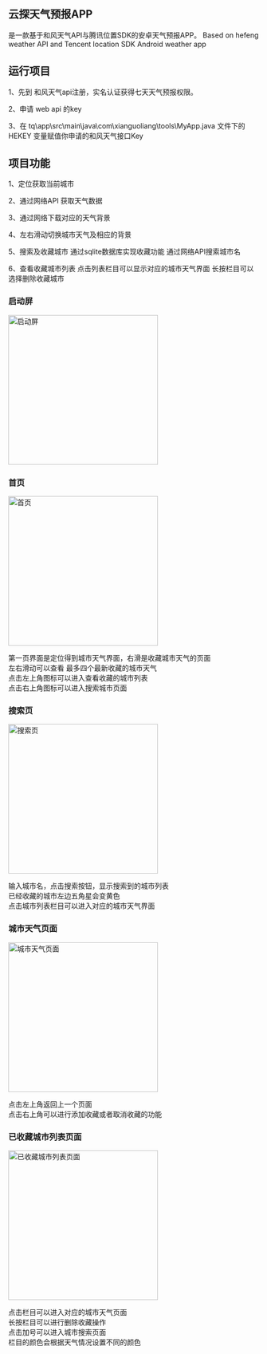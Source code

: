 ## 云探天气预报APP 

是一款基于和风天气API与腾讯位置SDK的安卓天气预报APP。
Based on hefeng weather API and Tencent location SDK Android weather app

## 运行项目
1、先到 和风天气api注册，实名认证获得七天天气预报权限。

2、申请 web api 的key

3、在 tq\app\src\main\java\com\xianguoliang\tools\MyApp.java 文件下的 HEKEY 变量赋值你申请的和风天气接口Key


## 项目功能
1、定位获取当前城市

2、通过网络API 获取天气数据

3、通过网络下载对应的天气背景

4、左右滑动切换城市天气及相应的背景

5、搜索及收藏城市
通过sqlite数据库实现收藏功能
通过网络API搜索城市名

6、查看收藏城市列表 
点击列表栏目可以显示对应的城市天气界面 
长按栏目可以选择删除收藏城市

<h3>启动屏</h3>
<img src="https://user-images.githubusercontent.com/58978356/127187368-7b497863-0cda-496f-ae02-047a8b10420e.png" width="300" alt="启动屏"/><br/>

<h3>首页</h3>
<img src="https://user-images.githubusercontent.com/58978356/127187733-ab2e4247-cff0-4cc3-92d0-647ac1f5bdf3.png" width="300" alt="首页"/><br/>

第一页界面是定位得到城市天气界面，右滑是收藏城市天气的页面</br>
左右滑动可以查看 最多四个最新收藏的城市天气</br>
点击左上角图标可以进入查看收藏的城市列表</br>
点击右上角图标可以进入搜索城市页面</br>

<h3>搜索页</h3>
<img src="https://user-images.githubusercontent.com/58978356/127188040-6ea0770b-79cf-478b-88f3-fb7c4a38cc4e.png" width="300" alt="搜索页"/><br/>

输入城市名，点击搜索按钮，显示搜索到的城市列表</br>
已经收藏的城市左边五角星会变黄色</br>
点击城市列表栏目可以进入对应的城市天气界面</br>

<h3>城市天气页面</h3>
<img src="https://user-images.githubusercontent.com/58978356/127188331-5c102908-1b1e-4760-9daf-826aa8f33b10.png" width="300" alt="城市天气页面"/><br/>

点击左上角返回上一个页面</br>
点击右上角可以进行添加收藏或者取消收藏的功能</br>

<h3>已收藏城市列表页面</h3>
<img src="https://user-images.githubusercontent.com/58978356/127188384-0f83f27d-bd09-4292-81c1-5e4683d6ebbd.png" width="300" alt="已收藏城市列表页面"/><br/>

点击栏目可以进入对应的城市天气页面</br>
长按栏目可以进行删除收藏操作</br>
点击加号可以进入城市搜索页面</br>
栏目的颜色会根据天气情况设置不同的颜色</br>



